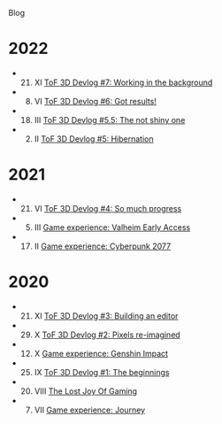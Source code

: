 Blog

# 2022

- 21. XI [ToF 3D Devlog #7: Working in the background](/tof-devlog-7)
- 8. VI [ToF 3D Devlog #6: Got results!](/tof-devlog-6)
- 18. III [ToF 3D Devlog #5.5: The not shiny one](/tof-devlog-5-5)
- 02. II [ToF 3D Devlog #5: Hibernation](/tof-devlog-5)

# 2021

- 21. VI [ToF 3D Devlog #4: So much progress](/tof-devlog-4)
- 05. III [Game experience: Valheim Early Access](/valheim)
- 17. II [Game experience: Cyberpunk 2077](/cp2077)

# 2020

- 21. XI [ToF 3D Devlog #3: Building an editor](/tof-devlog-3)
- 29. X [ToF 3D Devlog #2: Pixels re-imagined](/tof-devlog-2)
- 12. X [Game experience: Genshin Impact](/genshin)
- 25. IX [ToF 3D Devlog #1: The beginnings](/tof-devlog-1)
- 20. VIII [The Lost Joy Of Gaming](/joy)
- 07. VII [Game experience: Journey](/journey)
